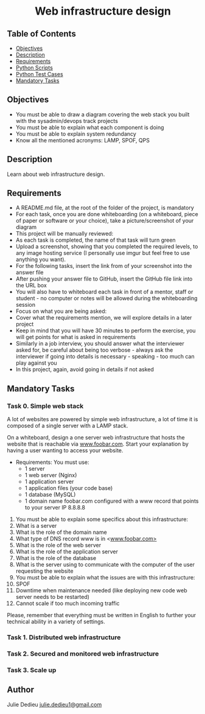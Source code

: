 # <p align="center">Web infrastructure design</p>

## Table of Contents

- [Objectives](#objectives)
- [Description](#Descritpion)
- [Requirements](#requirements)
- [Python Scripts](#Python-Scripts)
- [Python Test Cases](#Python-Unit-Tests)
- [Mandatory Tasks](#Mandatory-Tasks)

## Objectives

- You must be able to draw a diagram covering the web stack you built with the sysadmin/devops track projects
- You must be able to explain what each component is doing
- You must be able to explain system redundancy
- Know all the mentioned acronyms: LAMP, SPOF, QPS


## Description

Learn about web infrastructure design.

## Requirements
 
- A README.md file, at the root of the folder of the project, is mandatory
- For each task, once you are done whiteboarding (on a whiteboard, piece of paper or software or your choice), take a picture/screenshot of your diagram
- This project will be manually reviewed:
- As each task is completed, the name of that task will turn green
- Upload a screenshot, showing that you completed the required levels, to any image hosting service (I personally use imgur but feel free to use anything you want).
- For the following tasks, insert the link from of your screenshot into the answer file
- After pushing your answer file to GitHub, insert the GitHub file link into the URL box
- You will also have to whiteboard each task in front of a mentor, staff or student - no computer or notes will be allowed during the whiteboarding session
- Focus on what you are being asked:
- Cover what the requirements mention, we will explore details in a later project
- Keep in mind that you will have 30 minutes to perform the exercise, you will get points for what is asked in requirements
- Similarly in a job interview, you should answer what the interviewer asked for, be careful about being too verbose - always ask the interviewer if going into details is necessary - speaking - too much can play against you
- In this project, again, avoid going in details if not asked

## Mandatory Tasks

### Task  0. Simple web stack 

A lot of websites are powered by simple web infrastructure, a lot of time it is composed of a single server with a LAMP stack.

On a whiteboard, design a one server web infrastructure that hosts the website that is reachable via www.foobar.com. Start your explanation by having a user wanting to access your website.

* Requirements:
 You must use:
  * 1 server
  * 1 web server (Nginx)
  * 1 application server
  * 1 application files (your code base)
  * 1 database (MySQL)
  * 1 domain name foobar.com configured with a www record that points to your server IP 8.8.8.8
 1. You must be able to explain some specifics about this infrastructure:
  1. What is a server
  1. What is the role of the domain name
  1. What type of DNS record www is in <www.foobar.com>
  1. What is the role of the web server
  1. What is the role of the application server
  1. What is the role of the database
  1. What is the server using to communicate with the computer of the user requesting the website
 1. You must be able to explain what the issues are with this infrastructure:
  1. SPOF
  1. Downtime when maintenance needed (like deploying new code web server needs to be restarted)
  1. Cannot scale if too much incoming traffic

Please, remember that everything must be written in English to further your technical ability in a variety of settings.

### Task  1. Distributed web infrastructure 

### Task  2. Secured and monitored web infrastructure 

### Task  3. Scale up 

## Author

Julie Dedieu <julie.dedieu1@gmail.com>
